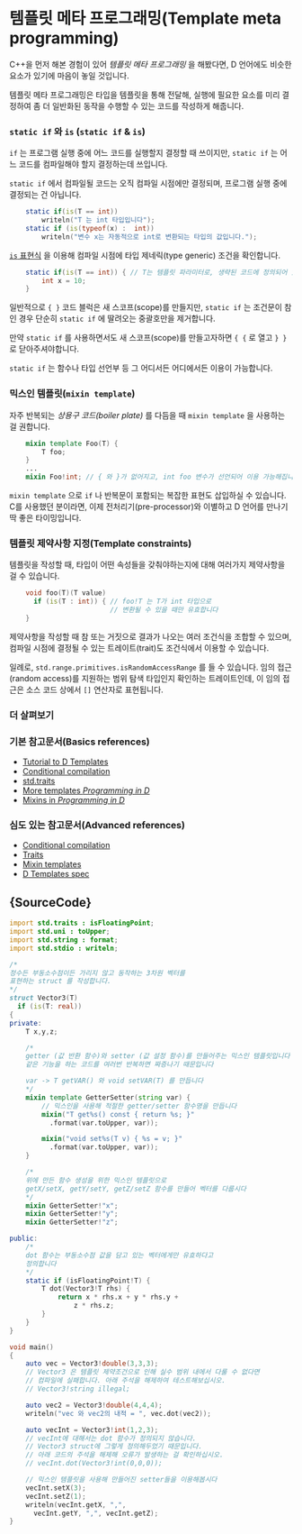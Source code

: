# 템플릿 메타 프로그래밍(Template meta programming)

C++을 먼저 해본 경험이 있어 *템플릿 메타 프로그래밍* 을 해봤다면, D 언어에도 비슷한 요소가 있기에 마음이 놓일 것입니다.

템플릿 메타 프로그래밍은 타입을 템플릿을 통해 전달해, 실행에 필요한 요소를 미리 결정하여 좀 더 일반화된 동작을 수행할 수 있는 코드를 작성하게 해줍니다.

### `static if` 와 `is` (`static if` & `is`)

`if` 는 프로그램 실행 중에 어느 코드를 실행할지 결정할 때 쓰이지만, `static if` 는 어느 코드를 컴파일해야 할지 결정하는데 쓰입니다.

`static if` 에서 컴파일될 코드는 오직 컴파일 시점에만 결정되며, 프로그램 실행 중에 결정되는 건 아닙니다.

```d
    static if(is(T == int))
        writeln("T 는 int 타입입니다");
    static if (is(typeof(x) :  int))
        writeln("변수 x는 자동적으로 int로 변환되는 타입의 값입니다.");
```

[`is` 표현식](http://wiki.dlang.org/Is_expression) 을 이용해 컴파일 시점에 타입 제네릭(type generic) 조건을 확인합니다.

```d
    static if(is(T == int)) { // T는 템플릿 파라미터로, 생략된 코드에 정의되어 있습니다
        int x = 10;
    }
```

일반적으로 `{ }` 코드 블럭은 새 스코프(scope)를 만들지만, `static if` 는 조건문이 참인 경우 단순히 `static if` 에 딸려오는 중괄호만을 제거합니다.

만약 `static if` 를 사용하면서도 새 스코프(scope)를 만들고자하면 `{ {` 로 열고 `} }` 로 닫아주셔야합니다.

`static if` 는 함수나 타입 선언부 등 그 어디서든 어디에서든 이용이 가능합니다.

### 믹스인 템플릿(`mixin template`)

자주 반복되는 *상용구 코드(boiler plate)* 를 다듬을 때 `mixin template` 을 사용하는 걸 권합니다.

```d
    mixin template Foo(T) {
        T foo;
    }
    ...
    mixin Foo!int; // { 와 }가 없어지고, int foo 변수가 선언되어 이용 가능해집니다.
```

`mixin template` 으로 `if` 나 반복문이 포함되는 복잡한 표현도 삽입하실 수 있습니다. C를 사용했던 분이라면, 이제 전처리기(pre-processor)와 이별하고 D 언어를 만나기 딱 좋은 타이밍입니다.

### 템플릿 제약사항 지정(Template constraints)

템플릿을 작성할 때, 타입이 어떤 속성들을 갖춰야하는지에 대해 여러가지 제약사항을 걸 수 있습니다.

```d
    void foo(T)(T value)
      if (is(T : int)) { // foo!T 는 T가 int 타입으로
                         // 변환될 수 있을 때만 유효합니다
    }
```

제약사항을 작성할 때 참 또는 거짓으로 결과가 나오는 여러 조건식을 조합할 수 있으며, 컴파일 시점에 결정될 수 있는 트레이트(trait)도 조건식에서 이용할 수 있습니다.

일례로, `std.range.primitives.isRandomAccessRange` 를 들 수 있습니다. 임의 접근(random access)를 지원하는 범위 탐색 타입인지 확인하는 트레이트인데, 이 임의 접근은 소스 코드 상에서 `[]` 연산자로 표현됩니다.

### 더 살펴보기

### 기본 참고문서(Basics references)

- [Tutorial to D Templates](https://github.com/PhilippeSigaud/D-templates-tutorial)
- [Conditional compilation](http://ddili.org/ders/d.en/cond_comp.html)
- [std.traits](https://dlang.org/phobos/std_traits.html)
- [More templates  _Programming in D_](http://ddili.org/ders/d.en/templates_more.html)
- [Mixins in  _Programming in D_](http://ddili.org/ders/d.en/mixin.html)

### 심도 있는 참고문서(Advanced references)

- [Conditional compilation](https://dlang.org/spec/version.html)
- [Traits](https://dlang.org/spec/traits.html)
- [Mixin templates](https://dlang.org/spec/template-mixin.html)
- [D Templates spec](https://dlang.org/spec/template.html)

## {SourceCode}

```d
import std.traits : isFloatingPoint;
import std.uni : toUpper;
import std.string : format;
import std.stdio : writeln;

/*
정수든 부동소수점이든 가리지 않고 동작하는 3차원 벡터를
표현하는 struct 를 작성합니다.
*/
struct Vector3(T)
  if (is(T: real))
{
private:
    T x,y,z;

    /*
    getter (값 반환 함수)와 setter (값 설정 함수)를 만들어주는 믹스인 템플릿입니다
    같은 기능을 하는 코드를 여러번 반복하면 짜증나기 때문입니다

    var -> T getVAR() 와 void setVAR(T) 를 만듭니다
    */
    mixin template GetterSetter(string var) {
        // 믹스인을 사용해 적절한 getter/setter 함수명을 만듭니다
        mixin("T get%s() const { return %s; }"
          .format(var.toUpper, var));

        mixin("void set%s(T v) { %s = v; }"
          .format(var.toUpper, var));
    }

    /*
    위에 만든 함수 생성을 위한 믹스인 템플릿으로
    getX/setX, getY/setY, getZ/setZ 함수를 만들어 벡터를 다룹시다
    */
    mixin GetterSetter!"x";
    mixin GetterSetter!"y";
    mixin GetterSetter!"z";

public:
    /*
    dot 함수는 부동소수점 값을 담고 있는 벡터에게만 유효하다고
    정의합니다
    */
    static if (isFloatingPoint!T) {
        T dot(Vector3!T rhs) {
            return x * rhs.x + y * rhs.y +
                z * rhs.z;
        }
    }
}

void main()
{
    auto vec = Vector3!double(3,3,3);
    // Vector3 은 템플릿 제약조건으로 인해 실수 범위 내에서 다룰 수 없다면
    // 컴파일에 실패합니다. 아래 주석을 해제하여 테스트해보십시오.
    // Vector3!string illegal;

    auto vec2 = Vector3!double(4,4,4);
    writeln("vec 와 vec2의 내적 = ", vec.dot(vec2));

    auto vecInt = Vector3!int(1,2,3);
    // vecInt에 대해서는 dot 함수가 정의되지 않습니다.
    // Vector3 struct에 그렇게 정의해두었기 때문입니다.
    // 아래 코드의 주석을 해제해 오류가 발생하는 걸 확인하십시오.
    // vecInt.dot(Vector3!int(0,0,0));

    // 믹스인 템플릿을 사용해 만들어진 setter들을 이용해봅시다
    vecInt.setX(3);
    vecInt.setZ(1);
    writeln(vecInt.getX, ",",
      vecInt.getY, ",", vecInt.getZ);
}
```
